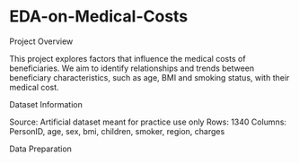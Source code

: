 # EDA-on-Medical-Costs

Project Overview

This project explores factors that influence the medical costs of beneficiaries. We aim to identify relationships and trends between beneficiary characteristics, such as age, BMI and smoking status, with their medical cost.

Dataset Information

Source: Artificial dataset meant for practice use only
Rows: 1340
Columns: PersonID, age, sex, bmi, children, smoker, region, charges

Data Preparation
